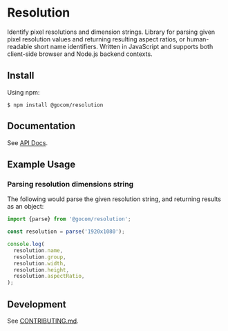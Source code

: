 Resolution
=====

Identify pixel resolutions and dimension strings. Library for parsing given pixel resolution values and returning
resulting aspect ratios, or human-readable short name identifiers. Written in JavaScript and supports both client-side
browser and Node.js backend contexts.

Install
-----

Using npm:

```shell
$ npm install @gocom/resolution
```

Documentation
-----

See [API Docs](https://github.com/gocom/resolution/blob/docs/README.md).

Example Usage
----

### Parsing resolution dimensions string

The following would parse the given resolution string, and returning results as an object:

```typescript
import {parse} from '@gocom/resolution';

const resolution = parse('1920x1080');

console.log(
  resolution.name,
  resolution.group,
  resolution.width,
  resolution.height,
  resolution.aspectRatio,
);
```

Development
-----

See [CONTRIBUTING.md](https://github.com/gocom/resolution/blob/master/CONTRIBUTING.md).

